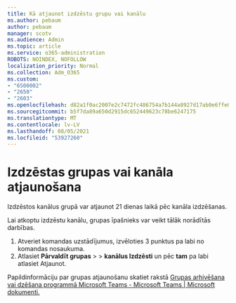 ```yaml
---
title: Kā atjaunot izdzēstu grupu vai kanālu
ms.author: pebaum
author: pebaum
manager: scotv
ms.audience: Admin
ms.topic: article
ms.service: o365-administration
ROBOTS: NOINDEX, NOFOLLOW
localization_priority: Normal
ms.collection: Adm_O365
ms.custom:
- "6500002"
- "2650"
- "2603"
ms.openlocfilehash: d82a1f0ac2007e2c7472fc486754a7b144a8927d17ab0e6ffe0fed6fd2ddf4e4
ms.sourcegitcommit: b5f7da89a650d2915dc652449623c78be6247175
ms.translationtype: MT
ms.contentlocale: lv-LV
ms.lasthandoff: 08/05/2021
ms.locfileid: "53927260"
---
```

# <a name="how-to-restore-a-deleted-team-or-channel"></a>Izdzēstas grupas vai kanāla atjaunošana

Izdzēstos kanālus grupā var atjaunot 21 dienas laikā pēc kanāla izdzēšanas.

Lai atkoptu izdzēstu kanālu, grupas īpašnieks var veikt tālāk norādītās darbības.

1. Atveriet komandas uzstādījumus, izvēloties 3 punktus pa labi no komandas nosaukuma.
2. Atlasiet **Pārvaldīt grupas**  >    >  **kanālus Izdzēsti** un pēc **tam** pa labi atlasiet Atjaunot.

Papildinformāciju par grupas atjaunošanu skatiet rakstā [Grupas arhivēšana vai dzēšana programmā Microsoft Teams - Microsoft Teams | Microsoft dokumenti.](https://docs.microsoft.com/microsoftteams/archive-or-delete-a-team#restore-a-deleted-team)
